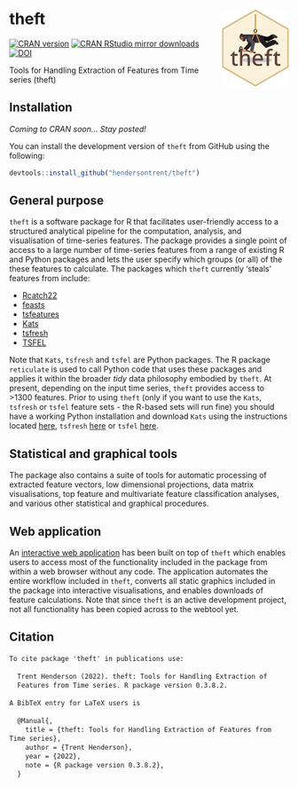 
# theft <img src="man/figures/logo.png" align="right" width="120" />

[![CRAN
version](http://www.r-pkg.org/badges/version/catch22)](http://www.r-pkg.org/pkg/theft)
[![CRAN RStudio mirror
downloads](http://cranlogs.r-pkg.org/badges/catch22)](http://www.r-pkg.org/pkg/theft)
[![DOI](https://zenodo.org/badge/351259952.svg)](https://zenodo.org/badge/latestdoi/351259952)

Tools for Handling Extraction of Features from Time series (theft)

## Installation

*Coming to CRAN soon… Stay posted!*

You can install the development version of `theft` from GitHub using the
following:

``` r
devtools::install_github("hendersontrent/theft")
```

## General purpose

`theft` is a software package for R that facilitates user-friendly
access to a structured analytical pipeline for the computation,
analysis, and visualisation of time-series features. The package
provides a single point of access to a large number of time-series
features from a range of existing R and Python packages and lets the
user specify which groups (or all) of the these features to calculate.
The packages which `theft` currently ‘steals’ features from include:

-   [Rcatch22](https://github.com/hendersontrent/Rcatch22)
-   [feasts](https://feasts.tidyverts.org)
-   [tsfeatures](https://github.com/robjhyndman/tsfeatures)
-   [Kats](https://facebookresearch.github.io/Kats/)
-   [tsfresh](https://tsfresh.com)
-   [TSFEL](https://tsfel.readthedocs.io/en/latest/)

Note that `Kats`, `tsfresh` and `tsfel` are Python packages. The R
package `reticulate` is used to call Python code that uses these
packages and applies it within the broader *tidy* data philosophy
embodied by `theft`. At present, depending on the input time series,
`theft` provides access to &gt;1300 features. Prior to using `theft`
(only if you want to use the `Kats`, `tsfresh` or `tsfel` feature sets -
the R-based sets will run fine) you should have a working Python
installation and download `Kats` using the instructions located
[here](https://facebookresearch.github.io/Kats/), `tsfresh`
[here](https://tsfresh.com) or `tsfel`
[here](https://github.com/fraunhoferportugal/tsfel).

## Statistical and graphical tools

The package also contains a suite of tools for automatic processing of
extracted feature vectors, low dimensional projections, data matrix
visualisations, top feature and multivariate feature classification
analyses, and various other statistical and graphical procedures.

## Web application

An [interactive web
application](https://dynamicsandneuralsystems.shinyapps.io/timeseriesfeaturevis/)
has been built on top of `theft` which enables users to access most of
the functionality included in the package from within a web browser
without any code. The application automates the entire workflow included
in `theft`, converts all static graphics included in the package into
interactive visualisations, and enables downloads of feature
calculations. Note that since `theft` is an active development project,
not all functionality has been copied across to the webtool yet.

## Citation


    To cite package 'theft' in publications use:

      Trent Henderson (2022). theft: Tools for Handling Extraction of
      Features from Time series. R package version 0.3.8.2.

    A BibTeX entry for LaTeX users is

      @Manual{,
        title = {theft: Tools for Handling Extraction of Features from Time series},
        author = {Trent Henderson},
        year = {2022},
        note = {R package version 0.3.8.2},
      }
